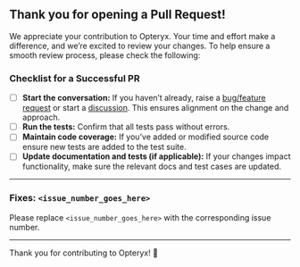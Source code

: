 ## Thank you for opening a Pull Request!

We appreciate your contribution to Opteryx. Your time and effort make a difference, and we’re excited to review your changes. To help ensure a smooth review process, please check the following:

### **Checklist for a Successful PR**

- [ ] **Start the conversation:** If you haven’t already, raise a [bug/feature request](https://github.com/mabel-dev/opteryx/issues/new/choose) or start a [discussion](https://github.com/mabel-dev/opteryx/discussions/landing). This ensures alignment on the change and approach.
- [ ] **Run the tests:** Confirm that all tests pass without errors.
- [ ] **Maintain code coverage:** If you’ve added or modified source code ensure new tests are added to the test suite.
- [ ] **Update documentation and tests (if applicable):** If your changes impact functionality, make sure the relevant docs and test cases are updated.

---

### **Fixes: `<issue_number_goes_here>`** 
Please replace `<issue_number_goes_here>` with the corresponding issue number.

---

Thank you for contributing to Opteryx! 🎉